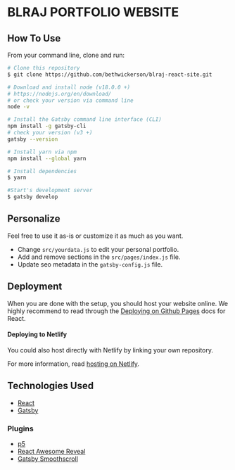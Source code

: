 # BLRAJ PORTFOLIO WEBSITE

## How To Use

From your command line, clone and run:

```bash
# Clone this repository
$ git clone https://github.com/bethwickerson/blraj-react-site.git

# Download and install node (v18.0.0 +)
# https://nodejs.org/en/download/
# or check your version via command line
node -v

# Install the Gatsby command line interface (CLI) 
npm install -g gatsby-cli
# check your version (v3 +)
gatsby --version

# Install yarn via npm
npm install --global yarn

# Install dependencies
$ yarn

#Start's development server
$ gatsby develop
```

## Personalize

Feel free to use it as-is or customize it as much as you want.
- Change `src/yourdata.js` to edit your personal portfolio. 
- Add and remove sections in the `src/pages/index.js` file.
- Update seo metadata in the `gatsby-config.js` file.

## Deployment

When you are done with the setup, you should host your website online.
We highly recommend to read through the [Deploying on Github Pages](https://create-react-app.dev/docs/deployment/#github-pages) docs for React.

#### Deploying to Netlify

You could also host directly with Netlify by linking your own repository.

For more information, read [hosting on Netlify](https://create-react-app.dev/docs/deployment/#netlify).

## Technologies Used

- [React](https://reactjs.org/)
- [Gatsby](https://www.gatsbyjs.com/)

### Plugins
- [p5](https://www.npmjs.com/package/p5)
- [React Awesome Reveal](https://www.npmjs.com/package/react-awesome-reveal)
- [Gatsby Smoothscroll](https://www.gatsbyjs.com/plugins/gatsby-plugin-smoothscroll/)
